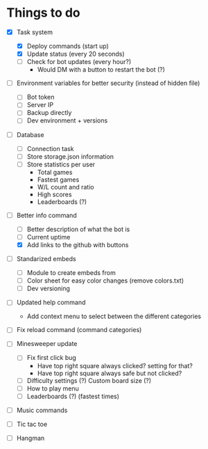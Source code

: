 # Things to do
- [X] Task system
	- [X] Deploy commands (start up)
	- [X] Update status (every 20 seconds)
	- [ ] Check for bot updates (every hour?)
		- Would DM with a button to restart the bot (?)
- [ ] Environment variables for better security (instead of hidden file)
	- [ ] Bot token
	- [ ] Server IP
	- [ ] Backup directly
	- [ ] Dev environment + versions
- [ ] Database
	- [ ] Connection task
	- [ ] Store storage.json information
	- [ ] Store statistics per user
		- Total games
		- Fastest games
		- W/L count and ratio
		- High scores
		- Leaderboards (?)
- [ ] Better info command
	- [ ] Better description of what the bot is
	- [ ] Current uptime
	- [X] Add links to the github with buttons
- [ ] Standarized embeds
	- [ ] Module to create embeds from
	- [ ] Color sheet for easy color changes (remove colors.txt)
	- [ ] Dev versioning
- [ ] Updated help command
	- Add context menu to select between the different categories
- [ ] Fix reload command (command categories)

- [ ] Minesweeper update
	- [ ] Fix first click bug
		- Have top right square always clicked? setting for that?
		- Have top right square always safe but not clicked?
	- [ ] Difficulty settings (?) Custom board size (?)
	- [ ] How to play menu
	- [ ] Leaderboards (?) (fastest times)
- [ ] Music commands
- [ ] Tic tac toe
- [ ] Hangman
